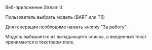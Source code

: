 <!-- либы для работы приложения pip install torch streamlit transformers -->

<!-- для локального запуска приложения streamlit run main.py -->

<!-- для локального запуска тестов pytest test_main.py -->

Веб-приложение Streamlit

Пользователь выбрать модель (BART или T5)

Для генерации необходимо нажать кнопку "За работу". 

Модель выбирается из выпадающего списка, а введенный текст принимается в текстовом поле.
